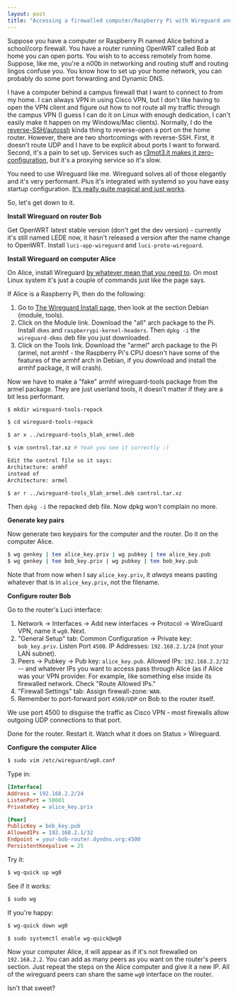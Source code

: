 ```yaml
---
layout: post
title: "Accessing a firewalled computer/Raspberry Pi with Wireguard and OpenWRT, the easy way"
---
```


Suppose you have a computer or Raspberry Pi named Alice behind a school/corp firewall. You have a router running OpenWRT called Bob at home you can open ports. You wish to to access remotely from home.
Suppose, like me, you're a n00b in networking and routing stuff and routing lingos confuse you. You know how to set up your home network, you can probably do some port forwarding and Dynamic DNS.

I have a computer behind a campus firewall that I want to connect to from my home. 
I can always VPN in using Cisco VPN, but I don't like having to open the VPN client and figure out how to not route all my traffic through the campus VPN (I guess I can do it on Linux with enough dedication, I can't easily make it happen on my Windows/Mac clients).
Normally, I do the [reverse-SSH/autossh](https://blog.devolutions.net/2017/3/what-is-reverse-ssh-port-forwarding) kinda thing to reverse-open a port on the home router. 
However, there are two shortcomings with reverse-SSH. 
First, it doesn't route UDP and I have to be explicit about ports I want to forward. 
Second, it's a pain to set up. 
Services such as [r3mot3.it makes it zero-configuration](https://www.remot3.it/web/index.html), but it's a proxying service so it's slow.

You need to use Wireguard like me. Wireguard solves all of those elegantly and it's very performant. Plus it's integrated with systemd so you have easy startup configuration. [It's really quite magical and just works](https://lwn.net/Articles/748582/). 

So, let's get down to it.

**Install Wireguard on router Bob**

Get OpenWRT latest stable version (don't get the dev version) - currently it's still named LEDE now, it hasn't released a version after the name change to OpenWRT. Install `luci-app-wireguard` and `luci-proto-wireguard`.

**Install Wireguard on computer Alice**

On Alice, install Wireguard [by whatever mean that you need to](https://www.wireguard.com/install/). On most Linux system it's just a couple of commands just like the page says.

If Alice is a Raspberry Pi, then do the following:

1. Go to [The Wireguard Install page](https://www.wireguard.com/install/), then look at the section Debian (module, tools).
2. Click on the Module link. Download the "all" arch package to the
Pi. Install `dkms` and `raspberrypi-kernel-headers`. Then `dpkg -i` the
`wireguard-dkms` deb file you just downloaded.
3. Click on the Tools link. Download the "armel" arch package to the
Pi (armel, not armhf - the Raspberry Pi's CPU doesn't have some of the
features of the armhf arch in Debian, if you download and install the armhf package, it will crash).

Now we have to make a "fake" armhf wireguard-tools package from the armel package. They are just
userland tools, it doesn't matter if they are a bit less performant.

```bash
$ mkdir wireguard-tools-repack

$ cd wireguard-tools-repack

$ ar x ../wireguard-tools_blah_armel.deb

$ vim control.tar.xz # Yeah you see it correctly :) 

Edit the control file so it says: 
Architecture: armhf
instead of 
Architecture: armel

$ ar r ../wireguard-tools_blah_armel.deb control.tar.xz
```

Then `dpkg -i` the repacked deb file. Now dpkg won't complain no more.

**Generate key pairs**

Now generate two keypairs for the computer and the router. Do it on the computer Alice.

```bash
$ wg genkey | tee alice_key.priv | wg pubkey | tee alice_key.pub
$ wg genkey | tee bob_key.priv | wg pubkey | tee bob_key.pub
```

Note that from now when I say `alice_key.priv`, it *always* means pasting whatever that is in `alice_key.priv`, not the filename.

**Configure router Bob**

Go to the router's Luci interface:

1. Network -> Interfaces -> Add new interfaces -> Protocol -> WireGuard VPN, name it `wg0`. Next.
2. "General Setup" tab: Common Configuration -> Private key:
`bob_key.priv`. Listen Port `4500`. IP Addresses: `192.168.2.1/24` (not
your LAN subnet).
3. Peers -> Pubkey -> Pub key: `alice_key.pub`. Allowed IPs: `192.168.2.2/32`
-- and whatever IPs you want to access pass through Alice (as if Alice
was your VPN provider. For example, like something else inside its firewalled
network. Check "Route Allowed IPs."
4. "Firewall Settings" tab: Assign firewall-zone: `WAN`.
5. Remember to port-forward port `4500/UDP` on Bob to the router itself.

We use port 4500 to disguise the traffic as Cisco VPN - most firewalls allow outgoing UDP connections to that port.

Done for the router. Restart it. Watch what it does on Status > Wireguard.

**Configure the computer Alice**

```bash
$ sudo vim /etc/wireguard/wg0.conf
```

Type in:

```ini
[Interface]
Address = 192.168.2.2/24
ListenPort = 58601
PrivateKey = alice_key.priv

[Peer]
PublicKey = bob_key.pub
AllowedIPs = 192.168.2.1/32
Endpoint = your-bob-router.dyndns.org:4500
PersistentKeepalive = 25
```

Try it:

```bash
$ wg-quick up wg0
```

See if it works:

```bash
$ sudo wg
```

If you're happy:

```bash
$ wg-quick down wg0

$ sudo systemctl enable wg-quick@wg0
```

Now your computer Alice, it will appear as if it's not firewalled on `192.168.2.2`. 
You can add as many peers as you want on the router's peers section. 
Just repeat the steps on the Alice computer and give it a new IP. 
All of the wireguard peers can share the same `wg0` interface on the router.

Isn't that sweet?
